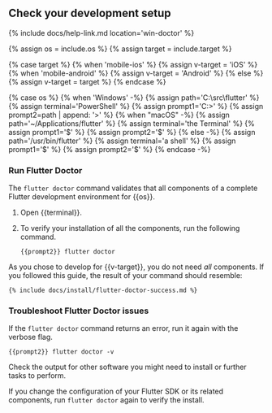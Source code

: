 ## Check your development setup

{% include docs/help-link.md location='win-doctor' %}

{% assign os = include.os %}
{% assign target = include.target %}

{% case target %}
{% when 'mobile-ios' %}
   {% assign v-target = 'iOS' %}
{% when 'mobile-android' %}
   {% assign v-target = 'Android' %}
{% else %}
   {% assign v-target = target %}
{% endcase %}

{% case os %}
{% when 'Windows' -%}
   {% assign path='C:\src\flutter' %}
   {% assign terminal='PowerShell' %}
   {% assign prompt1='C:>' %}
   {% assign prompt2=path | append: '>' %}
{% when "macOS" -%}
   {% assign path='~/Applications/flutter' %}
   {% assign terminal='the Terminal' %}
   {% assign prompt1='$' %}
   {% assign prompt2='$' %}
{% else -%}
   {% assign path='/usr/bin/flutter' %}
   {% assign terminal='a shell' %}
   {% assign prompt1='$' %}
   {% assign prompt2='$' %}
{% endcase -%}

### Run Flutter Doctor

The `flutter doctor` command validates that all components of a
complete Flutter development environment for {{os}}.

1. Open {{terminal}}.

1. To verify your installation of all the components,
   run the following command.

   ```terminal
   {{prompt2}} flutter doctor
   ```

As you chose to develop for {{v-target}},
you do not need _all_ components.
If you followed this guide, the result of your command should resemble:

```terminal
{% include docs/install/flutter-doctor-success.md %}
```

### Troubleshoot Flutter Doctor issues

If the `flutter doctor` command returns an error,
run it again with the verbose flag.

```terminal
{{prompt2}} flutter doctor -v
```

Check the output for other software you might need to install
or further tasks to perform.

If you change the configuration of your Flutter SDK or its related components,
run `flutter doctor` again to verify the install.
